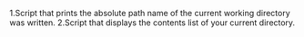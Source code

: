 1.Script that prints the absolute path name of the current working directory was written.
2.Script that displays the contents list of your current directory.
